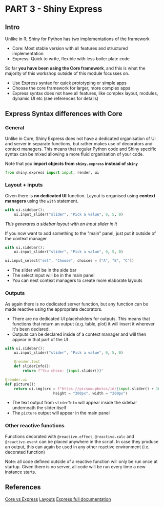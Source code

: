 # PART 3 - Shiny Express

## Intro

Unlike in R, Shiny for Python has two implementations of the framework

- Core: Most stable version with all features and structured implementation
- Express: Quick to write, flexible with less boiler plate code

So far **you have been using the Core framework**, and this is what the majority
of this workshop outside of this module focusses on.

- Use Express syntax for quick prototyping or simple apps
- Choose the core framework for larger, more complex apps
- Express syntax does not have all features, like complex layout, modules,
  dynamic UI etc (see references for details)

## Express Syntax differences with Core

### General

Unlike in Core, Shiny Express does not have a dedicated organisation of UI and
server in separate functions, but rather makes use of decorators and context
managers. This means that regular Python code and Shiny specific syntax can be
mixed allowing a more fluid organisation of your code.

Note that you **import objects from `shiny.express` instead of `shiny`**

```python
from shiny.express import input, render, ui
```

### Layout + inputs

Given there is **no dedicated UI** function. Layout is organised using **context
managers** using the `with` statement.

```python
with ui.sidebar():
    ui.input_slider("slider", "Pick a value", 0, 5, 0)
```

_This generates a sidebar layout with an input slider in it_

If you now want to add something to the "main" panel, just put it outside of the
context manager

```python
with ui.sidebar():
    ui.input_slider("slider", "Pick a value", 0, 5, 0)

ui.input_select("sel", "Choose", choices = ["A", "B", "C"])
```

- The slider will be in the side bar
- The select input will be in the main panel
- You can nest context managers to create more elaborate layouts

### Outputs

As again there is no dedicated server function, but any function can be made
reactive using the appropriate decorators.

- There are no dedicated UI placeholders for outputs. This means that functions
  that return an output (e.g. table, plot) it will insert it wherever it's been
  declared.
- Outputs can be declared inside of a context manager and will then appear in
  that part of the UI

```python
with ui.sidebar():
    ui.input_slider("slider", "Pick a value", 0, 5, 0)

    @render.text
    def sliderInfo():
        return f"You chose: {input.slider()}"

@render.ui
def picture():
    return ui.img(src = f"https://picsum.photos/id/{input.slider() + 10}/200/300",
                      height = "300px", width = "200px")

```

- The text output from `sliderInfo` will appear inside the sidebar underneath
  the slider itself
- The `picture` output will appear in the main panel

### Other reactive functions

Functions decorated with `@reactive.effect`, `@reactive.calc` and
`@reactive.event` can be placed anywhere in the script. In case they produce an
output, this can again be used in any other reactive environment (i.e. decorated
function)

Note: all code defined outside of a reactive function will only be run once at
startup. Given there is no server, all code will be run every time a new
instance starts.

## References

[Core vs Express](https://shiny.posit.co/py/docs/express-vs-core.html)
[Layouts](https://shiny.posit.co/py/layouts/)
[Express full documentation](https://shiny.posit.co/py/api/express/)
